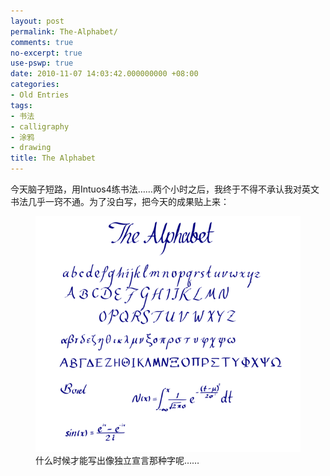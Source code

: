 ```yaml
---
layout: post
permalink: The-Alphabet/
comments: true
no-excerpt: true
use-pswp: true
date: 2010-11-07 14:03:42.000000000 +08:00
categories:
- Old Entries
tags:
- 书法
- calligraphy
- 涂鸦
- drawing
title: The Alphabet
---
```


今天脑子短路，用Intuos4练书法……两个小时之后，我终于不得不承认我对英文书法几乎一窍不通。为了没白写，把今天的成果贴上来：

<div class="imgDisplay monod" style="max-width: 600px;" itemscope itemtype="http://schema.org/ImageGallery">
  <figure itemprop="associatedMedia" itemscope itemtype="http://schema.org/ImageObject">
    <a href="/assets/old/The-Alphabet-crop-1600x1421.png" itemprop="contentUrl" data-size="1600x1421" >
    <img src="/assets/old/The-Alphabet-crop-600x533.png" itemprop="thumbnail" 
      title="什么时候才能写出像独立宣言那种字呢……" 
      alt="什么时候才能写出像独立宣言那种字呢……" />
    </a>
    <figcaption itemprop="caption description">什么时候才能写出像独立宣言那种字呢……</figcaption>
  </figure>
</div>
<p class="tiny">&nbsp;</p>
